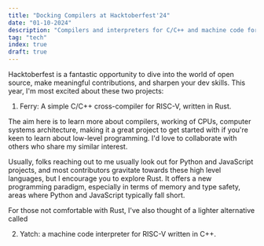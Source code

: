 ```yaml
---
title: "Docking Compilers at Hacktoberfest'24"
date: "01-10-2024"
description: "Compilers and interpreters for C/C++ and machine code for RISC-V at Hacktoberfest, a month-long celebration of open source software."
tag: "tech"
index: true
draft: true
---
```

Hacktoberfest is a fantastic opportunity to dive into the world of open source, make meaningful contributions, and sharpen your dev skills. This year, I'm most excited about these two projects:

1. Ferry: A simple C/C++ cross-compiler for RISC-V, written in Rust.

The aim here is to learn more about compilers, working of CPUs, computer systems architecture, making it a great project to get started with if you're keen to learn about low-level programming. I'd love to collaborate with others who share my similar interest. 

Usually, folks reaching out to me usually look out for Python and JavaScript projects, and most contributors gravitate towards these high level languages, but I encourage you to explore Rust. It offers a new programming paradigm, especially in terms of memory and type safety, areas where Python and JavaScript typically fall short.

For those not comfortable with Rust, I've also thought of a lighter alternative called 

2. Yatch: a machine code interpreter for RISC-V written in C++. 